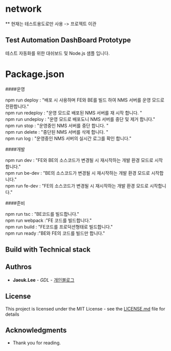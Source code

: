 # network


** 현재는 테스트용도로만 사용 -> 프로젝트 이관


## Test Automation DashBoard Prototype

테스트 자동화를 위한 대쉬보드 및 Node.js 샘플 입니다.

# Package.json

####운영 

npm run deploy : "배포 시 사용하며 FE와 BE를 빌드 하여 NMS 서버를 운영 모드로 전환합니다."  
npm run redeploy : "운영 모드로 배포된 NMS 서버를 재 시작 합니다. "  
npm run undeploy : "운영 모드로 배포도니 NMS 서버를 중단 및 제거 합니다."  
npm run stop : "운영중인 NMS 서버를 중단 합니다. "  
npm run delete : "중단된 NMS 서버를 삭제 합니다. "  
npm run log : "운영중인 NMS 서버의 실시간 로그를 확인 합니다."  

####개발 

npm run dev : "FE와 BE의 소스코드가 변경될 시 재시작하는 개발 환경 모드로 시작합니다."   
npm run be-dev : "BE의 소스코드가 변경될 시 재시작하는 개발 환경 모드로 시작합니다."  
npm run fe-dev : "FE의 소스코드가 변경될 시 재시작하는 개발 환경 모드로 시작합니다."  

####준비 

npm run tsc : "BE코드를 빌드합니다."  
npm run webpack :"FE 코드를 빌드합니다."  
npm run build : "FE코드를 프로덕션형태로 빌드합니다."  
npm run ready :"BE와 FE의 코드를 빌드만 합니다."  


## Build with Technical stack


## Authros
* **Jaeuk.Lee** - *GDL* - [개인블로그](https://ipex.tistory.com/)

## License

This project is licensed under the MIT License - see the [LICENSE.md](LICENSE.md) file for details

## Acknowledgments

* Thank you for reading.
